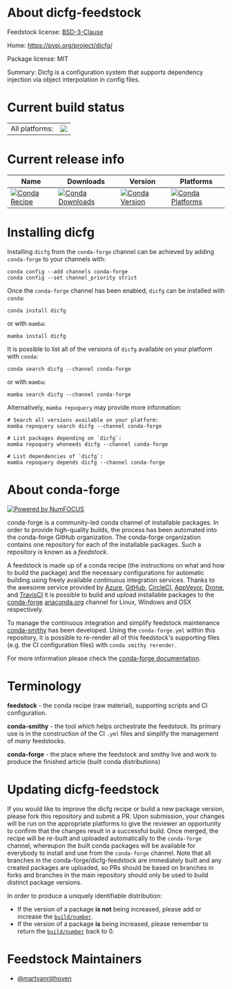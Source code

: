 About dicfg-feedstock
=====================

Feedstock license: [BSD-3-Clause](https://github.com/conda-forge/dicfg-feedstock/blob/main/LICENSE.txt)

Home: https://pypi.org/project/dicfg/

Package license: MIT

Summary: Dicfg is a configuration system that supports dependency injection via object interpolation in config files.

Current build status
====================


<table><tr><td>All platforms:</td>
    <td>
      <a href="https://dev.azure.com/conda-forge/feedstock-builds/_build/latest?definitionId=18005&branchName=main">
        <img src="https://dev.azure.com/conda-forge/feedstock-builds/_apis/build/status/dicfg-feedstock?branchName=main">
      </a>
    </td>
  </tr>
</table>

Current release info
====================

| Name | Downloads | Version | Platforms |
| --- | --- | --- | --- |
| [![Conda Recipe](https://img.shields.io/badge/recipe-dicfg-green.svg)](https://anaconda.org/conda-forge/dicfg) | [![Conda Downloads](https://img.shields.io/conda/dn/conda-forge/dicfg.svg)](https://anaconda.org/conda-forge/dicfg) | [![Conda Version](https://img.shields.io/conda/vn/conda-forge/dicfg.svg)](https://anaconda.org/conda-forge/dicfg) | [![Conda Platforms](https://img.shields.io/conda/pn/conda-forge/dicfg.svg)](https://anaconda.org/conda-forge/dicfg) |

Installing dicfg
================

Installing `dicfg` from the `conda-forge` channel can be achieved by adding `conda-forge` to your channels with:

```
conda config --add channels conda-forge
conda config --set channel_priority strict
```

Once the `conda-forge` channel has been enabled, `dicfg` can be installed with `conda`:

```
conda install dicfg
```

or with `mamba`:

```
mamba install dicfg
```

It is possible to list all of the versions of `dicfg` available on your platform with `conda`:

```
conda search dicfg --channel conda-forge
```

or with `mamba`:

```
mamba search dicfg --channel conda-forge
```

Alternatively, `mamba repoquery` may provide more information:

```
# Search all versions available on your platform:
mamba repoquery search dicfg --channel conda-forge

# List packages depending on `dicfg`:
mamba repoquery whoneeds dicfg --channel conda-forge

# List dependencies of `dicfg`:
mamba repoquery depends dicfg --channel conda-forge
```


About conda-forge
=================

[![Powered by
NumFOCUS](https://img.shields.io/badge/powered%20by-NumFOCUS-orange.svg?style=flat&colorA=E1523D&colorB=007D8A)](https://numfocus.org)

conda-forge is a community-led conda channel of installable packages.
In order to provide high-quality builds, the process has been automated into the
conda-forge GitHub organization. The conda-forge organization contains one repository
for each of the installable packages. Such a repository is known as a *feedstock*.

A feedstock is made up of a conda recipe (the instructions on what and how to build
the package) and the necessary configurations for automatic building using freely
available continuous integration services. Thanks to the awesome service provided by
[Azure](https://azure.microsoft.com/en-us/services/devops/), [GitHub](https://github.com/),
[CircleCI](https://circleci.com/), [AppVeyor](https://www.appveyor.com/),
[Drone](https://cloud.drone.io/welcome), and [TravisCI](https://travis-ci.com/)
it is possible to build and upload installable packages to the
[conda-forge](https://anaconda.org/conda-forge) [anaconda.org](https://anaconda.org/)
channel for Linux, Windows and OSX respectively.

To manage the continuous integration and simplify feedstock maintenance
[conda-smithy](https://github.com/conda-forge/conda-smithy) has been developed.
Using the ``conda-forge.yml`` within this repository, it is possible to re-render all of
this feedstock's supporting files (e.g. the CI configuration files) with ``conda smithy rerender``.

For more information please check the [conda-forge documentation](https://conda-forge.org/docs/).

Terminology
===========

**feedstock** - the conda recipe (raw material), supporting scripts and CI configuration.

**conda-smithy** - the tool which helps orchestrate the feedstock.
                   Its primary use is in the construction of the CI ``.yml`` files
                   and simplify the management of *many* feedstocks.

**conda-forge** - the place where the feedstock and smithy live and work to
                  produce the finished article (built conda distributions)


Updating dicfg-feedstock
========================

If you would like to improve the dicfg recipe or build a new
package version, please fork this repository and submit a PR. Upon submission,
your changes will be run on the appropriate platforms to give the reviewer an
opportunity to confirm that the changes result in a successful build. Once
merged, the recipe will be re-built and uploaded automatically to the
`conda-forge` channel, whereupon the built conda packages will be available for
everybody to install and use from the `conda-forge` channel.
Note that all branches in the conda-forge/dicfg-feedstock are
immediately built and any created packages are uploaded, so PRs should be based
on branches in forks and branches in the main repository should only be used to
build distinct package versions.

In order to produce a uniquely identifiable distribution:
 * If the version of a package **is not** being increased, please add or increase
   the [``build/number``](https://docs.conda.io/projects/conda-build/en/latest/resources/define-metadata.html#build-number-and-string).
 * If the version of a package **is** being increased, please remember to return
   the [``build/number``](https://docs.conda.io/projects/conda-build/en/latest/resources/define-metadata.html#build-number-and-string)
   back to 0.

Feedstock Maintainers
=====================

* [@martvanrijthoven](https://github.com/martvanrijthoven/)

